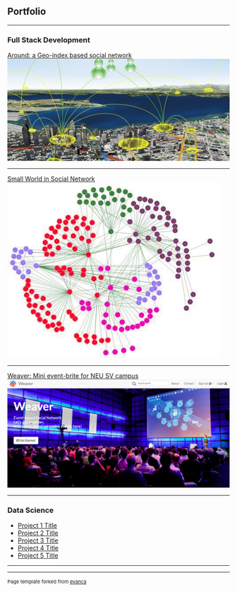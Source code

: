 ## Portfolio

---

### Full Stack Development

[Around: a Geo-index based social network](https://github.com/chinadd/around)
<img src="images/lbsn.jpg?raw=true"/>

---
[Small World in Social Network](/pdf/Presentation.pdf)
<img src="images/socialnetwork.jpg?raw=true"/>

---
[Weaver: Mini event-brite for NEU SV campus](https://github.com/chinadd/Weaver)
<img src="images/Weaver.png?raw=true"/>

---

### Data Science

- [Project 1 Title](http://example.com/)
- [Project 2 Title](http://example.com/)
- [Project 3 Title](http://example.com/)
- [Project 4 Title](http://example.com/)
- [Project 5 Title](http://example.com/)

---




---
<p style="font-size:11px">Page template forked from <a href="https://github.com/evanca/quick-portfolio">evanca</a></p>
<!-- Remove above link if you don't want to attibute -->

